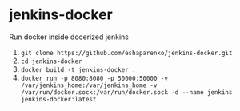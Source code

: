 # jenkins-docker
Run docker inside docerized jenkins

1. ```git clone https://github.com/eshaparenko/jenkins-docker.git```
2. ```cd jenkins-docker```
3. ```docker build -t jenkins-docker .```
4. ```docker run -p 8080:8080 -p 50000:50000 -v /var/jenkins_home:/var/jenkins_home -v /var/run/docker.sock:/var/run/docker.sock -d --name jenkins jenkins-docker:latest```
